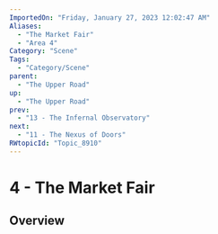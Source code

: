 ```yaml
---
ImportedOn: "Friday, January 27, 2023 12:02:47 AM"
Aliases:
  - "The Market Fair"
  - "Area 4"
Category: "Scene"
Tags:
  - "Category/Scene"
parent:
  - "The Upper Road"
up:
  - "The Upper Road"
prev:
  - "13 - The Infernal Observatory"
next:
  - "11 - The Nexus of Doors"
RWtopicId: "Topic_8910"
---
```

# 4 - The Market Fair
## Overview
